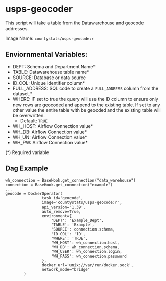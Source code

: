 # usps-geocoder

This script will take a table from the Datawarehouse and geocode addresses.

Image Name: `countystats/usps-geocode:r`

## Enviornmental Variables:
* DEPT: Schema and Department Name*
* TABLE: Datawarehouse table name*
* SOURCE: Database or data source
* ID_COL: Unique identifier column*
* FULL_ADDRESS: SQL code to create a `FULL_ADDRESS` column from the dataset.*
* WHERE: IF set to true the query will use the ID column to ensure only new rows are geocoded and append to the existing table. If set to any other value the entire table with be geocded and the existing table will be overwritten.
  * Default: `TRUE`
* WH_HOST: Airflow Connection value*
* WH_DB: Airflow Connection value*
* WH_UN: Airflow Connection value*
* WH_PW: Airflow Connection value*

(*) Required variable

## Dag Example

```
wh_connection = BaseHook.get_connection("data_warehouse")
connection = BaseHook.get_connection("example")
...
geocode = DockerOperator(
                task_id='geocode',
                image='countystats/usps-geocode:r',
                api_version='1.39',
                auto_remove=True,
                environment={
                    'DEPT': 'Example_Dept',
                    'TABLE': 'Example',
                    'SOURCE': connection.schema,
                    'ID_COL': 'ID',
                    'WHERE': 'TRUE',
                    'WH_HOST': wh_connection.host,
                    'WH_DB': wh_connection.schema,
                    'WH_USER': wh_connection.login,
                    'WH_PASS': wh_connection.password
                },
                docker_url='unix://var/run/docker.sock',
                network_mode="bridge"
        )
```
